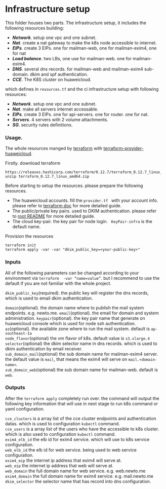 # Infrastructure setup

This folder houses two parts. The infrastructure setup, it includes the following resources building:

- ***Network***.  setup one vpc and one subnet.
- ***Nat***.  create a nat gateway to make the k8s node accessible to internet.
- ***EIPs***. create 3 EIPs. one for mailman-web, one for mailman-exim4, one for nat
- ***Load balance***.  two LBs, one use for mailman-web. one for mailman-exim4.
- ***DNS***.  several dns records. for mailman-web and mailman-exim4 sub-domain. dkim and spf authentication.
- ***CCE***. The K8S cluster on huaweicloud.

which defines in ```resources.tf``` and the ci infrastructure setup with following resources:

- ***Network***. setup one vpc and one subnet.
- ***Nat***. make all servers internet accessable.
- ***EIPs***. create 3 EIPs. one for api-servers. one for router. one for nat.
- ***Servers***. 4 servers with 2 volume attachments.
- ***SG***. security rules definitions.

### Usage.

The whole resources manged by [terraform](https://terraform.io) with [terraform-provider-huaweicloud](https://github.com/terraform-providers/terraform-provider-huaweicloud).

Firstly. download terraform

```
https://releases.hashicorp.com/terraform/0.12.7/terraform_0.12.7_linux_amd64.zip
unzip terraform_0.12.7_linux_amd64.zip
```

Before starting to setup the resources. please prepare the following resources.

- The huaweicloud accounts. fill the ```provider.tf ``` with your account info. please refer to [terraform doc](https://www.terraform.io/docs/providers/huaweicloud/index.html) for more detailed guide.        
- The public/private key pairs.  used to DKIM authentication. please refer to [root README](../../README.md) for more detailed guide.   
- The cloud key-pair. the key pair for node login.  ``` KeyPair-infra```  is the default name. 

Provision the resources

```
terraform init
terraform apply -var -var "dkim_public_key=<your-public-key>"
```

### Inputs

All of the following parameters can be changed according to your environment via ```terraform  -var “name=value”```. but I recommend to use the default if you are not familiar with the whole project.

```dkim_public_key```(required). the public key will register the dns records, which is used to email dkim authentication.    
 
```domain```(optional). the domain name where to publish the mail system endpoints. e.g. newto.me.
```email```(optional). the email for domain and system administration.
```keypair```(optional). the key pair name that generate on huaweicloud console which is used for node ssh authentication.     
```az```(optional). the available zone where to run the mail system. default is ```ap-southeast-1a```      
```node_flavor```(optional) the vm flavor of k8s. default value is ```s3.xlarge.4```      
```selector```(optional)  the dkim selector name in dns records. which is used to dkim authentication by email receiver.     
```sub_domain_mail```(optional) the sub domain name for mailman-exim4 server. the default value is ```mail```, that means the exim4 will serve on ```mail.<domain-name>```.    
```sub_domain_web```(optional) the sub domain name for mailman-web.  default is ```web```.    

### Outputs

After the ```terraform apply``` completely run over. the command will output the following key information that will use in next stage to run k8s command or yaml configuration.

```cce_clusters``` is a array list of the cce cluster endpoints and authentication datas. which is used to configuration ```kubectl``` command.           
```cce_users``` is a array list of the users who have the accessible to k8s cluster. which is also used to configuration ```kubectl``` command.           
```exim4_elb_id``` the elb id for exim4 service. which will use to k8s service configuration.      
```web_elb_id``` the elb id for web service. being used to web service configuration.      
```exim4_eip``` the internet ip address that exim4 will serve at.      
```web_eip``` the internet ip address that web will serve at.      
```web_domain``` the full domain name for web service. e.g. web.newto.me     
```exim4_domain``` the full domain name for exim4 service. e.g. mail.newto.me     
```dkim_selector``` the selector name that has record into dns configuration. 


